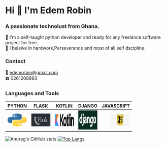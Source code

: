 # Hi 👋 I'm Edem Robin

### A passionate technolust from Ghana.

🔭 I'm a self-taught python developer and ready for any freelance software project for free.<br>
🔭 I beleive in hardwork,Perseverance and most of all self dscipline.

### Contact
📧 edemrobin@gmail.com<br>
☎️ 0261208893<br>

### Languages and Tools
| PYTHON      | FLASK | KOTLIN     | DJANGO| JAVASCRIPT|
| :---        |    :----:   |          :---: | :---:| ---:
|<img src="https://raw.githubusercontent.com/Guy-Koliko/E_icons/main/python.png" width="60" height="40"> |<img src="https://github.com/Guy-Koliko/E_icons/blob/main/flask-1.png" width="60" height="40">   | <img src="https://github.com/Guy-Koliko/E_icons/blob/main/Kotlin_logo_wordmark.png" width="60" height="40">    |<img src="https://github.com/Guy-Koliko/E_icons/blob/main/django-dark.png" width="60" height="60">|<img src="https://github.com/Guy-Koliko/E_icons/blob/main/js.png" width="60" height="40">

![Anurag's GitHub stats](https://github-readme-stats.vercel.app/api?username=Guy-Koliko&show_icons=true&theme=dracula)
[![Top Langs](https://github-readme-stats.vercel.app/api/top-langs/?username=Guy-Koliko&layout=compact)](https://github.com/anuraghazra/github-readme-stats)





